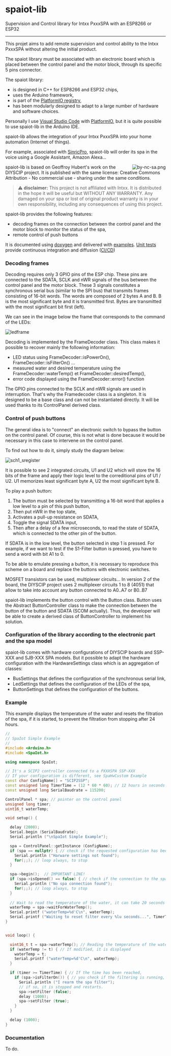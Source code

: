 # spaiot-lib
Supervision and Control library for Intxx PxxxSPA with an ESP8266 or ESP32

---

This projet aims to add remote supervision and control ability to the Intxx PxxxSPA without altering the initial product. 

The spaiot library must be associated with an electronic board which is placed between the control panel and the motor block, through its specific 5 pins connector.

The spaiot library:  
- is designed in C++ for ESP8266 and ESP32 chips,  
- uses the Arduino framework,  
- is part of the [PlatformIO registry](https://registry.platformio.org/libraries/epsilonrt/spaiot-lib),  
- has been modularly designed to adapt to a large number of hardware and software choices.

Personally I use [Visual Studio Code](https://code.visualstudio.com/)  with [PlatformIO](https://platformio.org/), but it is quite possible to use spaiot-lib in the Arduino IDE.

spaiot-lib allows the integration of your Intxx PxxxSPA into your home automation (Internet of things).

For example, associated with [SinricPro](https://sinric.pro/), spaiot-lib will order its spa in the voice using a Google Assistant, Amazon Alexa...

<a href="https://creativecommons.org/licenses/by-nc-sa/4.0/">
  <img src="https://raw.githubusercontent.com/epsilonrt/spaiot-lib/master/docs/images/by-nc-sa-small.png" alt="by-nc-sa.png" align="right" valign="top">
</a>

spaiot-lib is based on Geoffroy Hubert's work on the DIYSCIP project. 
It is published with the same license: Creative Commons Attribution - No commercial use - sharing under the same conditions.

> :warning: **disclaimer:** This project is not affiliated with Intxx. 
It is distributed in the hope it will be useful but WITHOUT ANY WARRANTY. 
Any damaged on your spa or lost of original product warranty is in your own responsibility, including any consequences of using this project.

spaiot-lib provides the following features:  
- decoding frames on the connection between the control panel and the motor block to monitor the status of the spa,  
- remote control of push buttons

It is documented using [doxygen](https://www.doxygen.nl/index.html) and delivered with [examples](https://github.com/epsilonrt/spaiot-lib/tree/master/examples). 
[Unit tests](https://github.com/epsilonrt/spaiot-lib/tree/master/test) provide continuous integration and diffusion ([CI/CD](https://en.wikipedia.org/wiki/CI/CD))

### Decoding frames

Decoding requires only 3 GPIO pins of the ESP chip. These pins are connected to the SDATA, SCLK and nWR signals of the bus between the control panel and the motor block.
These 3 signals constitutes a synchronous serial bus (similar to the SPI bus) that transmits frames consisting of 16-bit words.
The words are composed of 2 bytes A and B. B is the most significant byte and it is transmitted first. Bytes are transmitted with the most significant bit first (left).

We can see in the image below the frame that corresponds to the command of the LEDs:

![ledframe](https://raw.githubusercontent.com/epsilonrt/spaiot-lib/master/docs/images/ledframe.png)

Decoding is implemented by the FrameDecoder class. This class makes it possible to recover mainly the following information:
- LED status using FrameDecoder::isPowerOn(), FrameDecoder::isFilterOn() ...
- measured water and desired temperature using the FrameDecoder::waterTemp() et FrameDecoder::desiredTemp(),
- error code displayed using the FrameDecoder::error() function

The GPIO pins connected to the SCLK and nWR signals are used in interruption. That's why the Framedecoder class is a singleton.
It is designed to be a base class and can not be instantiated directly. It will be used thanks to its ControlPanel derived class.

### Control of push buttons

The general idea is to "connect" an electronic switch to bypass the button on the control panel.
Of course, this is not what is done because it would be necessary in this case to intervene on the control panel.

To find out how to do it, simply study the diagram below:

![sch1_sregister](https://raw.githubusercontent.com/epsilonrt/spaiot-lib/master/docs/images/sch1_sregister.png)

It is possible to see 2 integrated circuits, U1 and U2 which will store the 16 bits of the frame and apply their logic level to the correditional pins of U1 / U2.
U1 memorizes least significant byte A, U2 the most significant byte B.

To play a push button:
1. The button must be selected by transmitting a 16-bit word that applies a low level to a pin of this push button,
2. Then put nWR in the top state,
3. Activates a pull-up resistance on SDATA,
4. Toggle the signal SDATA input,
5. Then after a delay of a few microseconds, to read the state of SDATA, which is connected to the other pin of the button.
    
If SDATA is in the low level, the button selected in step 1 is pressed.
For example, if we want to test if the S1-Filter button is pressed, you have to send a word with bit A1 to 0.

To be able to emulate pressing a button, it is necessary to reproduce this scheme on a board and replace the buttons with electronic switches.

MOSFET transistors can be used, multiplexer circuits...
In version 2 of the board, the DIYSCIP project uses 2 multiplexer circuits 1 to 8 (4051) that allow to take into account any button connected to A0..A7 or B0..B7

spaiot-lib implements the button control with the Button class.
Button uses the Abstract ButtonController class to make the connection between the button of the button and SDATA (SCOM actually).
Thus, the developer will be able to create a derived class of ButtonController to implement his solution.

### Configuration of the library according to the electronic part and the spa model

spaiot-lib comes with hardware configurations of DIYSCIP boards and SSP-XXX and SJB-XXX SPA models.
But it possible to adapt the hardware configuration with the HardwareSettings class which is an aggregation of classes:
- BusSettings that defines the configuration of the synchronous serial link,
- LedSettings that defines the configuration of the LEDs of the spa,
- ButtonSettings that defines the configuration of the buttons.

### Example

This example displays the temperature of the water and resets the filtration of the spa, if it is started, to prevent the filtration from stopping after 24 hours.

```cpp
//
// SpaIot Simple Example
//
#include <Arduino.h>
#include <SpaIot.h>

using namespace SpaIot;

// It's a SCIP2 controller connected to a PXXXSPA SSP-XXX
// If your configuration is different, see SpaHwCustom Example
const char ConfigName[] = "SCIP2SSP"; 
const unsigned long TimerTime = (12 * 60 * 60); // 12 hours in seconds
const unsigned long SerialBaudrate = 115200;

ControlPanel * spa; // pointer on the control panel
unsigned long timer;
uint16_t waterTemp;

void setup() {

  delay (2000);
  Serial.begin (SerialBaudrate);
  Serial.println ("\nSpaIot Simple Example");

  spa = ControlPanel::getInstance (ConfigName);
  if (spa == nullptr) { // check if the requested configuration has been found
    Serial.println ("Harware settings not found");
    for(;;); // loop always, to stop 
  }

  spa->begin();  // IMPORTANT LINE!
  if (spa->isOpened() == false) { // check if the connection to the spa has been open
    Serial.println ("No spa connection found");
    for(;;); // loop always, to stop 
  }
  
  // Wait to read the temperature of the water, it can take 20 seconds ...
  waterTemp = spa->waitForWaterTemp();
  Serial.printf ("waterTemp=%d'C\n", waterTemp);
  Serial.printf ("Waiting to reset filter every %lu seconds...", TimerTime);
}


void loop() {

  uint16_t t = spa->waterTemp(); // Reading the temperature of the water
  if (waterTemp != t) { // If modified, it is displayed
    waterTemp = t;
    Serial.printf ("waterTemp=%d'C\n", waterTemp);
  }

  if (timer >= TimerTime) { // If the time has been reached, 
    if (spa->isFilterOn()) { // you check if the filtering is running, 
      Serial.println ("I rearm the spa filter");
      // if so, it is stopped and restarts.
      spa->setFilter (false);
      delay (1000);
      spa->setFilter (true);
    }
  }

  delay (1000);
}
```

### Documentation

To do.

